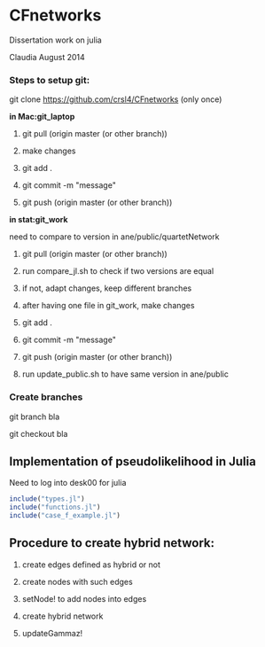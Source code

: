 CFnetworks
==========

Dissertation work on julia

Claudia August 2014

### Steps to setup git:

git clone https://github.com/crsl4/CFnetworks (only once)

**in Mac:git_laptop**

1. git pull (origin master (or other branch))

2. make changes

3. git add .

4. git commit -m "message"

5. git push (origin master (or other branch))

**in stat:git_work**

need to compare to version in ane/public/quartetNetwork

1. git pull (origin master (or other branch))

2. run compare_jl.sh to check if two versions are equal

3. if not, adapt changes, keep different branches

4. after having one file in git_work, make changes

5. git add .

6. git commit -m "message"

7. git push (origin master (or other branch))

8. run update_public.sh to have same version in ane/public

### Create branches

git branch bla

git checkout bla

## Implementation of pseudolikelihood in Julia

Need to log into desk00 for julia

```julia
include("types.jl")
include("functions.jl")
include("case_f_example.jl")
```

## Procedure to create hybrid network:

1. create edges defined as hybrid or not

2. create nodes with such edges

3. setNode! to add nodes into edges

4. create hybrid network

5. updateGammaz!
